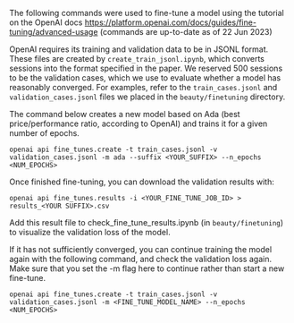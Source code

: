 The following commands were used to fine-tune a model using the tutorial on the OpenAI 
docs https://platform.openai.com/docs/guides/fine-tuning/advanced-usage 
(commands are up-to-date as of 22 Jun 2023)

OpenAI requires its training and validation data to be in JSONL format. These files are created by `create_train_jsonl.ipynb`, which converts sessions into the format specified in the paper. We reserved 500 sessions to be the validation cases, which we use to evaluate whether a model has reasonably converged. For examples, refer to the `train_cases.jsonl` and `validation_cases.jsonl` files we placed in the `beauty/finetuning` directory. 

The command below creates a new model based on Ada (best price/performance ratio, according to OpenAI) and 
trains it for a given number of epochs.

`openai api fine_tunes.create -t train_cases.jsonl -v validation_cases.jsonl -m ada --suffix <YOUR_SUFFIX> --n_epochs <NUM_EPOCHS>`

Once finished fine-tuning, you can download the validation results with:

`openai api fine_tunes.results -i <YOUR_FINE_TUNE_JOB_ID> > results_<YOUR SUFFIX>.csv`

Add this result file to check_fine_tune_results.ipynb (in `beauty/finetuning`) to visualize the validation loss of the model. 

If it has not sufficiently converged, you can continue training the model again with the following command, and check the validation loss again. 
Make sure that you set the -m flag here to continue rather than start a new fine-tune.

`openai api fine_tunes.create -t train_cases.jsonl -v validation_cases.jsonl -m <FINE_TUNE_MODEL_NAME> --n_epochs <NUM_EPOCHS>`